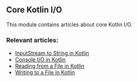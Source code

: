 ## Core Kotlin I/O

This module contains articles about core Kotlin I/O.

### Relevant articles:
- [InputStream to String in Kotlin](https://www.baeldung.com/kotlin-inputstream-to-string)
- [Console I/O in Kotlin](https://www.baeldung.com/kotlin-console-io)
- [Reading from a File in Kotlin](https://www.baeldung.com/kotlin-read-file)
- [Writing to a File in Kotlin](https://www.baeldung.com/kotlin-write-file)
